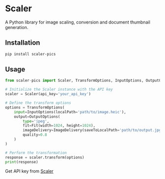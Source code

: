 # Scaler

A Python library for image scaling, conversion and document thumbnail generation.

## Installation

```sh
pip install scaler-pics
```

## Usage

```python
from scaler-pics import Scaler, TransformOptions, InputOptions, OutputOptions, Fit, ImageDelivery

# Initialize the Scaler instance with the API key
scaler = Scaler(api_key='your_api_key')

# Define the transform options
options = TransformOptions(
    input=InputOptions(localPath='path/to/image.heic'),
    output=OutputOptions(
        type='jpeg',
        fit=Fit(width=1024, height=1024),
        imageDelivery=ImageDelivery(saveToLocalPath='path/to/output.jpg'),
        quality=0.8
    )
)

# Perform the transformation
response = scaler.transform(options)
print(response)
```

Get API key from [Scaler](https://scaler.pics)
